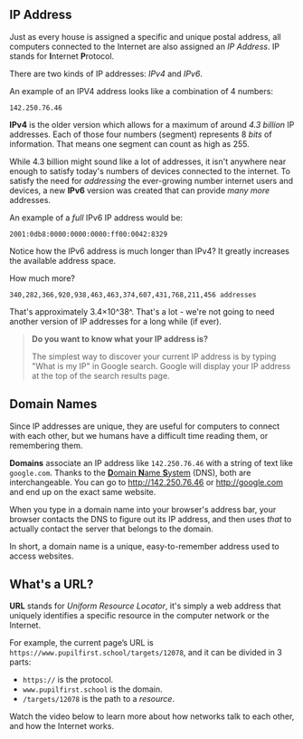 ## IP Address

Just as every house is assigned a specific and unique postal address, all computers connected to the Internet are also assigned an _IP Address_. IP stands for **I**nternet **P**rotocol.

There are two kinds of IP addresses: _IPv4_ and _IPv6_.

An example of an IPV4 address looks like a combination of 4 numbers: 

```
142.250.76.46
```

**IPv4** is the older version which allows for a maximum of around *4.3 billion* IP addresses. Each of those four numbers (segment) represents 8 _bits_ of information. That means one segment can count as high as 255.

While 4.3 billion might sound like a lot of addresses, it isn't anywhere near enough to satisfy today's numbers of devices connected to the internet. To satisfy the need for _addressing_ the ever-growing number internet users and devices, a new **IPv6** version was created that can provide _many more_ addresses.

An example of a _full_ IPv6 IP address would be:

```
2001:0db8:0000:0000:0000:ff00:0042:8329
```

Notice how the IPv6 address is much longer than IPv4? It greatly increases the available address space.

How much more? 

```
340,282,366,920,938,463,463,374,607,431,768,211,456 addresses
```

That's approximately 3.4×10^38^. That's a lot - we're not going to need another version of IP addresses for a long while (if ever).

> **Do you want to know what your IP address is?**
>
> The simplest way to discover your current IP address is by typing "What is my IP" in Google search. Google will display your IP address at the top of the search results page.

## Domain Names

Since IP addresses are unique, they are useful for computers to connect with each other, but we humans have a difficult time reading them, or remembering them.

**Domains** associate an IP address like ```142.250.76.46``` with a string of text like `google.com`. Thanks to the [**D**omain **N**ame **S**ystem](https://www.cloudflare.com/learning/dns/what-is-dns/) (DNS), both are interchangeable. You can go to http://142.250.76.46 or http://google.com and end up on the exact same website.

When you type in a domain name into your browser's address bar, your browser contacts the DNS to figure out its IP address, and then uses _that_ to actually contact the server that belongs to the domain.

In short, a domain name is a unique, easy-to-remember address used to access websites.

## What's a URL?

**URL** stands for _Uniform Resource Locator_, it's simply a web address that uniquely identifies a specific resource in the computer network or the Internet.

For example, the current page’s URL is `https://www.pupilfirst.school/targets/12078`, and it can be divided in 3 parts:

- ```https://``` is the protocol.
- ```www.pupilfirst.school``` is the domain.
- ```/targets/12078``` is the path to a _resource_.

Watch the video below to learn more about how networks talk to each other, and how the Internet works.